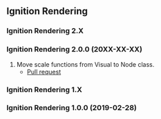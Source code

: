 ## Ignition Rendering

### Ignition Rendering 2.X

### Ignition Rendering 2.0.0 (20XX-XX-XX)

1. Move scale functions from Visual to Node class.
    * [Pull request ](https://bitbucket.org/ignitionrobotics/ign-common/pull-requests/)

### Ignition Rendering 1.X

### Ignition Rendering 1.0.0 (2019-02-28)
